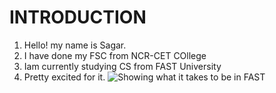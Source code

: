 # INTRODUCTION
1. Hello! my name is Sagar.
2. I have done my FSC from NCR-CET COllege
3. Iam currently studying CS from FAST University
4. Pretty excited for it.
 ![Showing what it takes to be in FAST](https://easydrawingart.com/wp-content/uploads/2019/08/How-to-draw-a-cartoon-character.jpg.webp)
